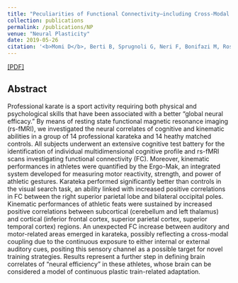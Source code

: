 ```yaml
---
title: "Peculiarities of Functional Connectivity—including Cross-Modal Patterns—in Professional Karate Athletes: Correlations with Cognitive and Motor Performances"
collection: publications
permalink: /publications/NP
venue: "Neural Plasticity"
date: 2019-05-26
citation: '<b>Momi D</b>, Berti B, Sprugnoli G, Neri F, Bonifazi M, Rossi A, Muscettola M, Benocci R, Santarnecchi E, Rossi S <b>Neural Plasticity 2019.</b>'
---
```


[[PDF]](https://www.hindawi.com/journals/np/2019/6807978/)

## Abstract
Professional karate is a sport activity requiring both physical and psychological skills that have been associated with a better “global neural efficacy.” By means of resting state functional magnetic resonance imaging (rs-fMRI), we investigated the neural correlates of cognitive and kinematic abilities in a group of 14 professional karateka and 14 heathy matched controls. All subjects underwent an extensive cognitive test battery for the identification of individual multidimensional cognitive profile and rs-fMRI scans investigating functional connectivity (FC). Moreover, kinematic performances in athletes were quantified by the Ergo-Mak, an integrated system developed for measuring motor reactivity, strength, and power of athletic gestures. Karateka performed significantly better than controls in the visual search task, an ability linked with increased positive correlations in FC between the right superior parietal lobe and bilateral occipital poles. Kinematic performances of athletic feats were sustained by increased positive correlations between subcortical (cerebellum and left thalamus) and cortical (inferior frontal cortex, superior parietal cortex, superior temporal cortex) regions. An unexpected FC increase between auditory and motor-related areas emerged in karateka, possibly reflecting a cross-modal coupling due to the continuous exposure to either internal or external auditory cues, positing this sensory channel as a possible target for novel training strategies. Results represent a further step in defining brain correlates of “neural efficiency” in these athletes, whose brain can be considered a model of continuous plastic train-related adaptation.

